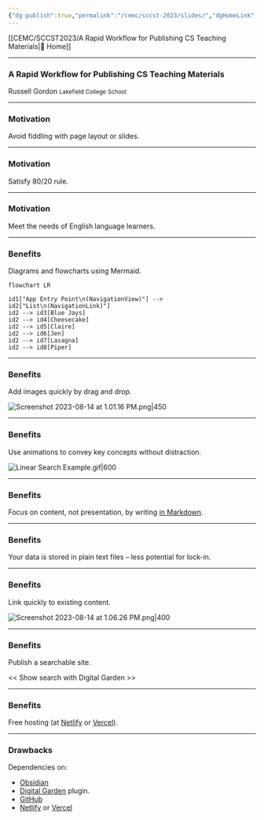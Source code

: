 ```yaml
---
{"dg-publish":true,"permalink":"/cemc/sccst-2023/slides/","dgHomeLink":false}
---
```



[[CEMC/SCCST2023/A Rapid Workflow for Publishing CS Teaching Materials\|🏡 Home]]

---


<div class="transclusion internal-embed is-loaded"><div class="markdown-embed">



### A Rapid Workflow for Publishing CS Teaching Materials

Russell Gordon
<small>Lakefield College School</small>

---

###  Motivation

Avoid fiddling with page layout or slides.

---

###  Motivation

Satisfy 80/20 rule.

---

###  Motivation

Meet the needs of English language learners.

---

### Benefits

Diagrams and flowcharts using Mermaid.

```mermaid
flowchart LR

id1["App Entry Point\n(NavigationView)"] --> id2["List\n(NavigationLink)"]
id2 --> id3[Blue Jays]
id2 --> id4[Cheesecake]
id2 --> id5[Claire]
id2 --> id6[Jen]
id2 --> id7[Lasagna]
id2 --> id8[Piper]
```

---

### Benefits

Add images quickly by drag and drop.

![Screenshot 2023-08-14 at 1.01.16 PM.png|450](/img/user/Attachments/Screenshot%202023-08-14%20at%201.01.16%20PM.png)

---

### Benefits

Use animations to convey key concepts without distraction.

![Linear Search Example.gif|600](/img/user/Attachments/Linear%20Search%20Example.gif)

---

### Benefits

Focus on content, not presentation, by writing [in Markdown](https://help.obsidian.md/Editing+and+formatting/Basic+formatting+syntax).

---

### Benefits

Your data is stored in plain text files – less potential for lock-in.

---

### Benefits

Link quickly to existing content.

![Screenshot 2023-08-14 at 1.06.26 PM.png|400](/img/user/Attachments/Screenshot%202023-08-14%20at%201.06.26%20PM.png)

---

### Benefits

Publish a searchable site.

<< Show search with Digital Garden >>

---

### Benefits

Free hosting (at [Netlify](https://www.netlify.com/) or [Vercel](https://vercel.com/)).

---

### Drawbacks

Dependencies on:

- [Obsidian](https://obsidian.md)
- [Digital Garden](https://dg-docs.ole.dev) plugin.
- [GitHub](https://github.com)
- [Netlify](https://www.netlify.com) or [Vercel](https://vercel.com)

</div></div>
